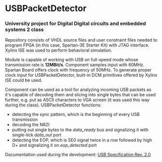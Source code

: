 USBPacketDetector
==
### University project for Digital Digital circuits and embedded systems 2 class

Repository consists of VHDL source files and user constraint files needed to program FPGA (in this case, Spartan-3E Starter Kit) with JTAG interface.
Xylinx ISE was used to perform behavioral simulation.

Module is capable of working with USB on full-speed mode whose transmission rate is **12MBit/s**.
Component samples input with 60MHz. Spartan Board offers clock with frequency of 50MHz. To generate proper clock input for USBPacketDetector, built-in DCM primitives offered by Xylinx ISE could be used.

Component can be used as a tool for analyzing incoming USB packets as it's capable of decoding them and slicing into single bytes that can be used further, e.g. put as ASCII characters to VGA screen (it was used this way during the class).
USBPacketDetector functions:
- detecting the sync pattern, which is the beginning of every USB transmission
- decoding the NRZI
- putting out single bytes to the *data_ready* bus and signalizing it with single-tick *data_out* port
- detecting the EOP, which is SE0 signal twice in a row followed by high D+ and signalizing it on *eop_detected* port

Documentation used during the development: [USB Specification Rev. 2.0](http://sdphca.ucsd.edu/lab_equip_manuals/usb_20.pdf)
